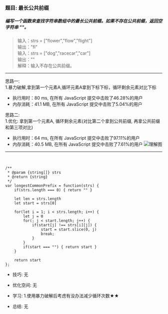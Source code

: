 
### 题目: 最长公共前缀
##### 编写一个函数来查找字符串数组中的最长公共前缀。如果不存在公共前缀，返回空字符串 ""。

> 输入：strs = ["flower","flow","flight"]  
> 输出："fl"  
> 输入：strs = ["dog","racecar","car"]  
> 输出：""  
> 解释：输入不存在公共前缀。
&nbsp;
---
思路一:  
1.暴力破解,拿到第一个元素A,循环元素A拿到下标下标，循环剩余元素对比下标
* 执行用时：80 ms, 在所有 JavaScript 提交中击败了46.28%的用户
* 内存消耗：41.1 MB, 在所有 JavaScript 提交中击败了5.04%的用户

思路二:  
1.优化: 拿到第一个元素A, 循环剩余元素(对比第二个拿到公共前缀, 再拿公共前缀和第三项对比)
* 执行用时：64 ms, 在所有 JavaScript 提交中击败了97.11%的用户
* 内存消耗：40.5 MB, 在所有 JavaScript 提交中击败了7.61%的用户
![理解图](http://120.79.201.10:9000/leetcode_pic/014_01.gif)
---

&nbsp;

```
/**
 * @param {string[]} strs
 * @return {string}
 */
var longestCommonPrefix = function(strs) {
    if(strs.length === 0) { return "" }

    let len = strs.length
    let start = strs[0]
    
    for(let i = 1; i < strs.length; i++) {
        let j = 0
        for(; j < start.length; j++) {
            if(start[j] !== strs[i][j]) {
                start = start.slice(0, j)
                break;
            }
        }
        if(start === "") { return start }
    }

    return start
};
```

* 技巧: 无 

* 优化空间: 无

* 学习: 
1.使用暴力破解后考虑有没办法减少循环次数★★

* 总结: 无
